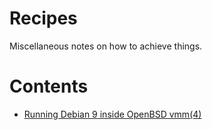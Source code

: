 # Recipes

Miscellaneous notes on how to achieve things.

# Contents

 * [Running Debian 9 inside OpenBSD vmm(4)](recipes/debian9_inside_vmm.md)
